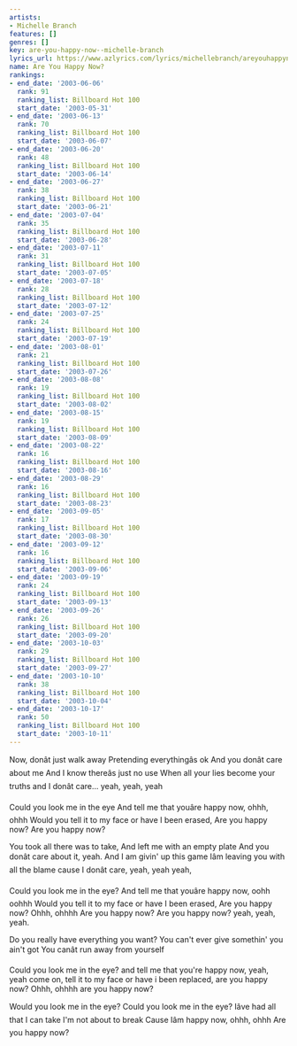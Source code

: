 ```yaml
---
artists:
- Michelle Branch
features: []
genres: []
key: are-you-happy-now--michelle-branch
lyrics_url: https://www.azlyrics.com/lyrics/michellebranch/areyouhappynow.html
name: Are You Happy Now?
rankings:
- end_date: '2003-06-06'
  rank: 91
  ranking_list: Billboard Hot 100
  start_date: '2003-05-31'
- end_date: '2003-06-13'
  rank: 70
  ranking_list: Billboard Hot 100
  start_date: '2003-06-07'
- end_date: '2003-06-20'
  rank: 48
  ranking_list: Billboard Hot 100
  start_date: '2003-06-14'
- end_date: '2003-06-27'
  rank: 38
  ranking_list: Billboard Hot 100
  start_date: '2003-06-21'
- end_date: '2003-07-04'
  rank: 35
  ranking_list: Billboard Hot 100
  start_date: '2003-06-28'
- end_date: '2003-07-11'
  rank: 31
  ranking_list: Billboard Hot 100
  start_date: '2003-07-05'
- end_date: '2003-07-18'
  rank: 28
  ranking_list: Billboard Hot 100
  start_date: '2003-07-12'
- end_date: '2003-07-25'
  rank: 24
  ranking_list: Billboard Hot 100
  start_date: '2003-07-19'
- end_date: '2003-08-01'
  rank: 21
  ranking_list: Billboard Hot 100
  start_date: '2003-07-26'
- end_date: '2003-08-08'
  rank: 19
  ranking_list: Billboard Hot 100
  start_date: '2003-08-02'
- end_date: '2003-08-15'
  rank: 19
  ranking_list: Billboard Hot 100
  start_date: '2003-08-09'
- end_date: '2003-08-22'
  rank: 16
  ranking_list: Billboard Hot 100
  start_date: '2003-08-16'
- end_date: '2003-08-29'
  rank: 16
  ranking_list: Billboard Hot 100
  start_date: '2003-08-23'
- end_date: '2003-09-05'
  rank: 17
  ranking_list: Billboard Hot 100
  start_date: '2003-08-30'
- end_date: '2003-09-12'
  rank: 16
  ranking_list: Billboard Hot 100
  start_date: '2003-09-06'
- end_date: '2003-09-19'
  rank: 24
  ranking_list: Billboard Hot 100
  start_date: '2003-09-13'
- end_date: '2003-09-26'
  rank: 26
  ranking_list: Billboard Hot 100
  start_date: '2003-09-20'
- end_date: '2003-10-03'
  rank: 29
  ranking_list: Billboard Hot 100
  start_date: '2003-09-27'
- end_date: '2003-10-10'
  rank: 38
  ranking_list: Billboard Hot 100
  start_date: '2003-10-04'
- end_date: '2003-10-17'
  rank: 50
  ranking_list: Billboard Hot 100
  start_date: '2003-10-11'
---
```


Now, donât just walk away
Pretending everythingâs ok
And you donât care about me
And I know thereâs just no use
When all your lies become your truths and I donât care... yeah, yeah, yeah

Could you look me in the eye 
And tell me that youâre happy now, ohhh, ohhh
Would you tell it to my face or have I been erased, 
Are you happy now? 
Are you happy now? 

You took all there was to take, 
And left me with an empty plate
And you donât care about it, yeah. 
And I am givin' up this game
Iâm leaving you with all the blame cause I donât care, yeah, yeah yeah,

Could you look me in the eye? 
And tell me that youâre happy now, oohh oohhh
Would you tell it to my face or have I been erased, 
Are you happy now? Ohhh, ohhhh
Are you happy now?
Are you happy now? yeah, yeah, yeah.

Do you really have everything you want?
You can't ever give somethin' you ain't got
You canât run away from yourself

Could you look me in the eye? 
and tell me that you're happy now, yeah, yeah
come on, tell it to my face or have i been replaced,
are you happy now? Ohhh, ohhhh
are you happy now?

Would you look me in the eye?
Could you look me in the eye?
Iâve had all that I can take
I'm not about to break
Cause Iâm happy now, ohhh, ohhh
Are you happy now?



